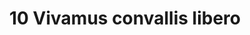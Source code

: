 ---
title: 10 Vivamus convallis libero
image: 10.jpg
thumbnail: 10.jpg
caption: 10 Sed velit lacus, laoreet at venenatis convallis in lorem tincidunt.
---